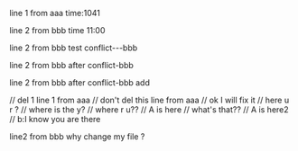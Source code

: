 line 1 from aaa
time:1041

line 2 from bbb
time 11:00


line 2 from bbb
test conflict---bbb

line 2 from bbb
after conflict-bbb

line 2 from bbb
after conflict-bbb add

// del 1
line 1 from aaa
// don't del this line from aaa
// ok  I will fix it
// here u r ?
// where is the y?
// where r u??
// A is here
// what's that??
// A is here2
// b:I know you are there

line2 from bbb
why change my file ?
